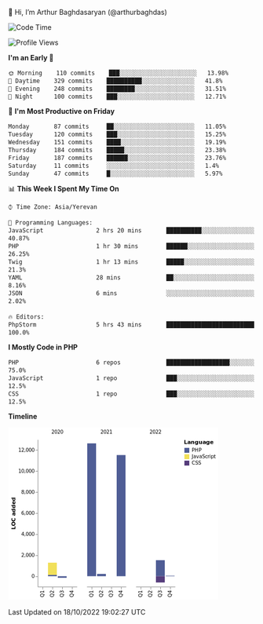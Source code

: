 👋 Hi, I’m Arthur Baghdasaryan (@arthurbaghdas)


<!--START_SECTION:waka-->
![Code Time](http://img.shields.io/badge/Code%20Time-302%20hrs%2037%20mins-blue)

![Profile Views](http://img.shields.io/badge/Profile%20Views-2-blue)

**I'm an Early 🐤** 

```text
🌞 Morning    110 commits    ███░░░░░░░░░░░░░░░░░░░░░░   13.98% 
🌆 Daytime    329 commits    ██████████░░░░░░░░░░░░░░░   41.8% 
🌃 Evening    248 commits    ████████░░░░░░░░░░░░░░░░░   31.51% 
🌙 Night      100 commits    ███░░░░░░░░░░░░░░░░░░░░░░   12.71%

```
📅 **I'm Most Productive on Friday** 

```text
Monday       87 commits     ██░░░░░░░░░░░░░░░░░░░░░░░   11.05% 
Tuesday      120 commits    ███░░░░░░░░░░░░░░░░░░░░░░   15.25% 
Wednesday    151 commits    ████░░░░░░░░░░░░░░░░░░░░░   19.19% 
Thursday     184 commits    █████░░░░░░░░░░░░░░░░░░░░   23.38% 
Friday       187 commits    ██████░░░░░░░░░░░░░░░░░░░   23.76% 
Saturday     11 commits     ░░░░░░░░░░░░░░░░░░░░░░░░░   1.4% 
Sunday       47 commits     █░░░░░░░░░░░░░░░░░░░░░░░░   5.97%

```


📊 **This Week I Spent My Time On** 

```text
⌚︎ Time Zone: Asia/Yerevan

💬 Programming Languages: 
JavaScript               2 hrs 20 mins       ██████████░░░░░░░░░░░░░░░   40.87% 
PHP                      1 hr 30 mins        ██████░░░░░░░░░░░░░░░░░░░   26.25% 
Twig                     1 hr 13 mins        █████░░░░░░░░░░░░░░░░░░░░   21.3% 
YAML                     28 mins             ██░░░░░░░░░░░░░░░░░░░░░░░   8.16% 
JSON                     6 mins              ░░░░░░░░░░░░░░░░░░░░░░░░░   2.02%

🔥 Editors: 
PhpStorm                 5 hrs 43 mins       █████████████████████████   100.0%

```

**I Mostly Code in PHP** 

```text
PHP                      6 repos             ██████████████████░░░░░░░   75.0% 
JavaScript               1 repo              ███░░░░░░░░░░░░░░░░░░░░░░   12.5% 
CSS                      1 repo              ███░░░░░░░░░░░░░░░░░░░░░░   12.5%

```


**Timeline**

![Chart not found](https://raw.githubusercontent.com/arthurbaghdas/arthurbaghdas/main/charts/bar_graph.png) 


 Last Updated on 18/10/2022 19:02:27 UTC
<!--END_SECTION:waka-->
